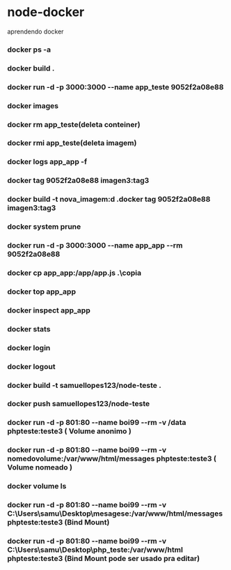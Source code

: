 # node-docker
aprendendo docker


### docker ps -a
### docker build .
### docker run -d -p 3000:3000 --name app_teste 9052f2a08e88
### docker images
### docker rm app_teste(deleta conteiner)
### docker rmi app_teste(deleta imagem)
### docker logs app_app -f
### docker tag 9052f2a08e88 imagen3:tag3
### docker build -t nova_imagem:d .docker tag 9052f2a08e88 imagen3:tag3
### docker system prune
### docker run -d -p 3000:3000 --name app_app --rm 9052f2a08e88
### docker cp app_app:/app/app.js .\copia
### docker top app_app
### docker inspect app_app
### docker stats
### docker login
### docker logout
### docker build -t samuellopes123/node-teste .
### docker push samuellopes123/node-teste
### docker run -d -p 801:80 --name boi99 --rm -v /data phpteste:teste3 ( Volume anonimo )
### docker run -d -p 801:80 --name boi99 --rm -v nomedovolume:/var/www/html/messages phpteste:teste3 ( Volume nomeado )
### docker volume ls
### docker run -d -p 801:80 --name boi99 --rm -v C:\Users\samu\Desktop\mesagese:/var/www/html/messages phpteste:teste3 (Bind Mount)
### docker run -d -p 801:80 --name boi99 --rm -v C:\Users\samu\Desktop\php_teste:/var/www/html phpteste:teste3 (Bind Mount pode ser usado pra editar)
